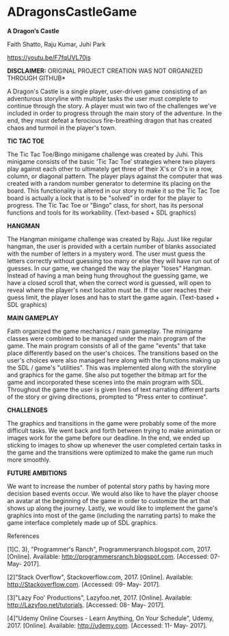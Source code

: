 # ADragonsCastleGame

**A Dragon’s Castle**

Faith Shatto, Raju Kumar, Juhi Park 

https://youtu.be/F7fqUVL70js

**DISCLAIMER:** ORIGINAL PROJECT CREATION WAS NOT ORGANIZED THROUGH GITHUB*

A Dragon's Castle is a single player, user-driven game consisting of an adventurous storyline with multiple tasks the user must complete to continue through the story. A player must win two of the challenges we've included in order to progress through the main story of the adventure. In the end, they must defeat a ferocious fire-breathing dragon that has created chaos and turmoil in the player's town.

**TIC TAC TOE**

The Tic Tac Toe/Bingo minigame challenge was created by Juhi. This minigame consists of the basic ‘Tic Tac Toe’ strategies where two players play against each other to ultimately get three of their X's or O's in a row, column, or diagonal pattern. The player plays against the computer that was created with a random number generator to determine its placing on the board. This functionality is altered in our story to make it so the Tic Tac Toe board is actually a lock that is to be "solved" in order for the player to progress. The Tic Tac Toe or "Bingo" class, for short, has its personal functions and tools for its workability. (Text-based + SDL graphics)

**HANGMAN**

The Hangman minigame challenge was created by Raju. Just like regular hangman, the user is provided with a certain number of blanks associated with the number of letters in a mystery word. The user must guess the letters correctly without guessing too many or else they will have run out of guesses. In our game, we changed the way the player "loses" Hangman. Instead of having a man being hung throughout the guessing game, we have a closed scroll that, when the correct word is guessed, will open to reveal where the player's next locaiton must be. If the user reaches their guess limit, the player loses and has to start the game again. (Text-based + SDL graphics)

**MAIN GAMEPLAY**

Faith organized the game mechanics / main gameplay. The minigame classes were combined to be managed under the main program of the game. The main program consists of all of the game "events" that take place differently based on the user's choices. The transitions based on the user's choices were also managed here along with the functions making up the SDL / game's "utilities". This was implemented along with the storyline and graphics for the game. She also put together the bitmap art for the game and incorporated these scenes into the main program with SDL. Throughout the game the user is given lines of text narrating different parts of the story or giving directions, prompted to "Press enter to continue".

**CHALLENGES**

The graphics and transitions in the game were probably some of the more difficult tasks. We went back and forth between trying to make animation or images work for the game before our deadline. In the end, we ended up sticking to images to show up whenever the user completed certain tasks in the game and the transitions were optimized to make the game run much more smoothly.

**FUTURE AMBITIONS**

We want to increase the number of potental story paths by having more decision based events occur. We would also like to have the player choose an avatar at the beginning of the game in order to customize the art that shows up along the journey. Lastly, we would like to implement the game's graphics into most of the game (including the narrating parts) to make the game interface completely made up of SDL graphics.

References

[1]C. 3), "Programmer's Ranch", Programmersranch.blogspot.com, 2017. [Online]. Available: http://programmersranch.blogspot.com. [Accessed: 07- May- 2017].

[2]"Stack Overflow", Stackoverflow.com, 2017. [Online]. Available: http://Stackoverflow.com. [Accessed: 09- May- 2017].

[3]"Lazy Foo' Productions", Lazyfoo.net, 2017. [Online]. Available: http://Lazyfoo.net/tutorials. [Accessed: 08- May- 2017].

[4]"Udemy Online Courses - Learn Anything, On Your Schedule", Udemy, 2017. [Online]. Available: http://udemy.com. [Accessed: 11- May- 2017].

